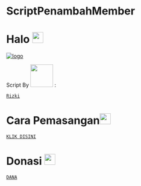 # ScriptPenambahMember 

# Halo <img src="https://github.com/TheDudeThatCode/TheDudeThatCode/blob/master/Assets/Hi.gif" width="29px">

[![ logo](https://telegra.ph/file/d3e05d77a53921d7af8e2.jpg)](https://github.com/Rizki636/)

Script By <img src="https://github.com/TheDudeThatCode/TheDudeThatCode/blob/master/Assets/Handshake.gif" width="60px"> :

[`Rizki`](https://t.me/Rizki636)

# Cara Pemasangan<img src="https://github.com/TheDudeThatCode/TheDudeThatCode/blob/master/Assets/hmm.gif" width="29px">

[`KLIK DISINI`](https://t.me/joinchat/pWCdbbfYwnNlZDg1)

# Donasi <img src="https://github.com/TheDudeThatCode/TheDudeThatCode/blob/master/Assets/coin.gif" width="29px">

[`DANA`](https://link.dana.id/qr/2kk8xf6w)
